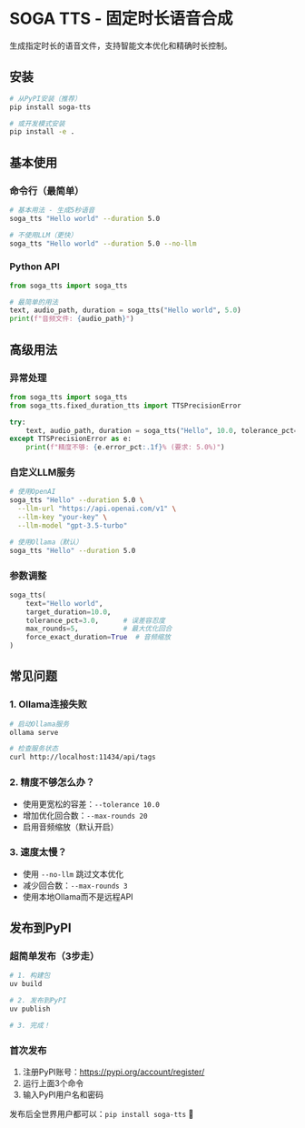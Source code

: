 # SOGA TTS - 固定时长语音合成

生成指定时长的语音文件，支持智能文本优化和精确时长控制。

## 安装

```bash
# 从PyPI安装（推荐）
pip install soga-tts

# 或开发模式安装
pip install -e .
```

## 基本使用

### 命令行（最简单）

```bash
# 基本用法 - 生成5秒语音
soga_tts "Hello world" --duration 5.0

# 不使用LLM（更快）
soga_tts "Hello world" --duration 5.0 --no-llm
```

### Python API

```python
from soga_tts import soga_tts

# 最简单的用法
text, audio_path, duration = soga_tts("Hello world", 5.0)
print(f"音频文件: {audio_path}")
```

## 高级用法

### 异常处理

```python
from soga_tts import soga_tts
from soga_tts.fixed_duration_tts import TTSPrecisionError

try:
    text, audio_path, duration = soga_tts("Hello", 10.0, tolerance_pct=5.0)
except TTSPrecisionError as e:
    print(f"精度不够: {e.error_pct:.1f}% (要求: 5.0%)")
```

### 自定义LLM服务

```bash
# 使用OpenAI
soga_tts "Hello" --duration 5.0 \
  --llm-url "https://api.openai.com/v1" \
  --llm-key "your-key" \
  --llm-model "gpt-3.5-turbo"

# 使用Ollama（默认）
soga_tts "Hello" --duration 5.0
```

### 参数调整

```python
soga_tts(
    text="Hello world",
    target_duration=10.0,
    tolerance_pct=3.0,      # 误差容忍度
    max_rounds=5,           # 最大优化回合
    force_exact_duration=True  # 音频缩放
)
```

## 常见问题

### 1. Ollama连接失败
```bash
# 启动Ollama服务
ollama serve

# 检查服务状态
curl http://localhost:11434/api/tags
```

### 2. 精度不够怎么办？
- 使用更宽松的容差：`--tolerance 10.0`
- 增加优化回合数：`--max-rounds 20`
- 启用音频缩放（默认开启）

### 3. 速度太慢？
- 使用 `--no-llm` 跳过文本优化
- 减少回合数：`--max-rounds 3`
- 使用本地Ollama而不是远程API

## 发布到PyPI

### 超简单发布（3步走）

```bash
# 1. 构建包
uv build

# 2. 发布到PyPI  
uv publish

# 3. 完成！
```

### 首次发布
1. 注册PyPI账号：https://pypi.org/account/register/
2. 运行上面3个命令
3. 输入PyPI用户名和密码

发布后全世界用户都可以：`pip install soga-tts` 🚀
